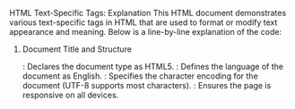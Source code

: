 HTML Text-Specific Tags: 
Explanation
This HTML document demonstrates various text-specific tags in HTML that are used to format or modify text appearance and meaning. Below is a line-by-line explanation of the code:


1. Document Title and Structure
    <!DOCTYPE html>
    <html lang="en">
    <head>
        <meta charset="UTF-8">
        <meta name="viewport" content="width=device-width, initial-scale=1.0">
        <title>Text-Specific Tags</title>
    </head>
    <body>
    <!DOCTYPE html>: Declares the document type as HTML5.
    <html lang="en">: Defines the language of the document as English.
    <meta charset="UTF-8">: Specifies the character encoding for the document (UTF-8 supports most characters).
    <meta name="viewport" content="width=device-width, initial-scale=1.0">: Ensures the page is responsive on all devices.
    <title>: Sets the title of the web page as "Text-Specific Tags".


2. Heading and Description
    <h1>HTML Text-Specific Tags</h1>
    <p>These tags modify the appearance or meaning of text:</p>
    <h1>: Displays a large heading "HTML Text-Specific Tags".
    <p>: Provides a brief introduction about the tags shown in this document.


3. Superscript and Subscript
    <p><strong>Superscript:</strong> E = mc<sup>2</sup> (superscript text).</p>
    <p><strong>Subscript:</strong> H<sub>2</sub>O (subscript text).</p>
    <sup>: Makes text appear smaller and above the baseline. Example: mc².
    <sub>: Makes text appear smaller and below the baseline. Example: H₂O.


4. Small and Big Text
    <p><strong>Small:</strong> <small>This text is smaller than normal.</small></p>
    <p><strong>Big:</strong> <big>This text is larger than normal.</big></p>
    <small>: Reduces the size of the text.
    <big>: Increases the size of the text.


5. Inserted and Deleted Text
    <p><strong>Inserted Text:</strong> <ins>This text is newly added.</ins></p>
    <p><strong>Deleted Text:</strong> <del>This text is marked as deleted.</del></p>
    <ins>: Indicates text that has been newly added.
    <del>: Indicates text that has been removed or is no longer relevant.


6. Blockquote and Inline Quotation
    <p><strong>Blockquote:</strong> The blockquote tag is used for longer quotes:</p>
    <blockquote>
        "The greatest glory in living lies not in never falling, but in rising every time we fall." - Nelson Mandela
    </blockquote>
    <p><strong>Q:</strong> The q tag is used for shorter inline quotes:</p>
    <p>As they say, <q>practice makes perfect</q>.</p>
    <blockquote>: Used for longer quotations with block-level formatting.
    <q>: Used for shorter inline quotes. Adds quotation marks automatically.


7. Basic Formatting Tags
    <p><strong>Bold:</strong> <b>This text is bold.</b></p>
    <p><strong>Italic:</strong> <i>This text is italicized.</i></p>
    <p><strong>Underlined:</strong> <u>This text is underlined.</u></p>
    <p><strong>Strong:</strong> <strong>This text is strong.</strong></p>
    <p><strong>Emphasized:</strong> <em>This text is emphasized.</em></p>
    <b>: Makes text bold for visual emphasis.
    <i>: Italicizes text for emphasis or style.
    <u>: Underlines the text.
    <strong>: Adds semantic importance and bolds the text.
    <em>: Adds semantic emphasis and italicizes the text.


8. Highlighting and Inline Code
    <p><strong>Marked Text:</strong> <mark>This text is highlighted.</mark></p>
    <p><strong>Code:</strong> <code>This text represents inline code.</code></p>
    <mark>: Highlights the text with a background color.
    <code>: Represents inline code or a piece of programming text.


9. Keyboard Input and Variables
    <p><strong>Keyboard Input:</strong> <kbd>Ctrl + C</kbd> is used to copy text.</p>
    <p><strong>Variable:</strong> <var>x</var> is a variable in mathematics.</p>
    <kbd>: Denotes keyboard input.
    <var>: Represents a variable in programming or mathematics.


10. Sample Output and Citation
    <p><strong>Sample Output:</strong> <samp>This is sample output text.</samp></p>
    <p><strong>Citation:</strong> <cite>The Art of War</cite> is a famous book.</p>
    <samp>: Represents sample output or system-generated text.
    <cite>: Denotes the title of a work, such as a book or article.


11. Preformatted Text
    <p><strong>Preformatted Text:</strong></p>
    <pre>
        Line 1
        Line 2
        Line 3
    </pre>
    <pre>: Preserves whitespace and formatting, displaying text exactly as it appears in the HTML code.


Conclusion
This document demonstrates the use of various HTML text-specific tags for formatting and structuring content. Each tag serves a unique purpose and enhances the readability or meaning of the text. These tags are essential tools for creating accessible and well-structured web pages.